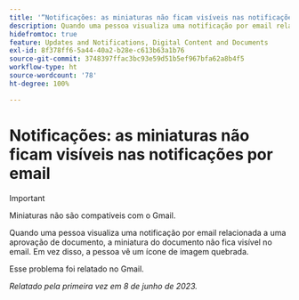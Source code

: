```yaml
---
title: '“Notificações: as miniaturas não ficam visíveis nas notificações por email”'
description: Quando uma pessoa visualiza uma notificação por email relacionada a uma aprovação de documento, a miniatura do documento não fica visível no email.
hidefromtoc: true
feature: Updates and Notifications, Digital Content and Documents
exl-id: 8f378ff6-5a44-40a2-b28e-c613b63a1b76
source-git-commit: 3748397ffac3bc93e59d51b5ef967bfa62a8b4f5
workflow-type: ht
source-wordcount: '78'
ht-degree: 100%

---
```


# Notificações: as miniaturas não ficam visíveis nas notificações por email

<!-- 
>[!NOTE]
>
>This issue was fixed on July 29, 2024.

-->

>[!IMPORTANT]
>
>Miniaturas não são compatíveis com o Gmail.

Quando uma pessoa visualiza uma notificação por email relacionada a uma aprovação de documento, a miniatura do documento não fica visível no email. Em vez disso, a pessoa vê um ícone de imagem quebrada.

Esse problema foi relatado no Gmail.

_Relatado pela primeira vez em 8 de junho de 2023._
